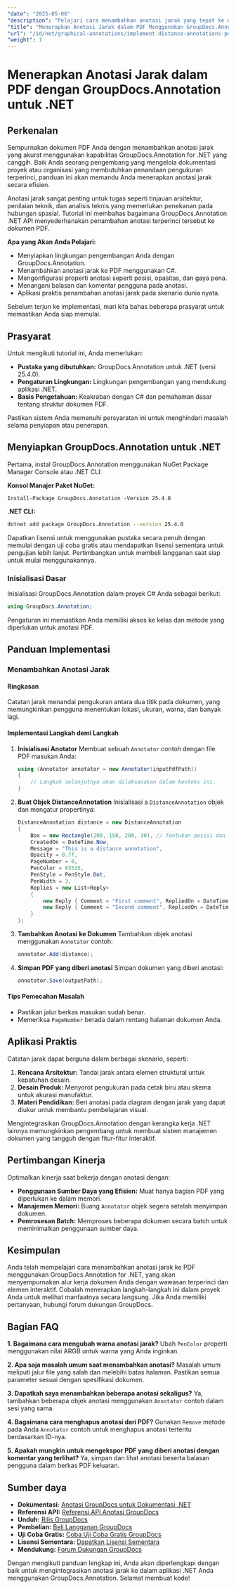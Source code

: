 ```yaml
---
"date": "2025-05-06"
"description": "Pelajari cara menambahkan anotasi jarak yang tepat ke dokumen PDF Anda menggunakan GroupDocs.Annotation for .NET. Panduan ini mencakup pengaturan, konfigurasi, dan aplikasi praktis."
"title": "Menerapkan Anotasi Jarak dalam PDF Menggunakan GroupDocs.Annotation untuk .NET"
"url": "/id/net/graphical-annotations/implement-distance-annotations-pdfs-groupdocs-dotnet/"
"weight": 1
---
```


# Menerapkan Anotasi Jarak dalam PDF dengan GroupDocs.Annotation untuk .NET

## Perkenalan

Sempurnakan dokumen PDF Anda dengan menambahkan anotasi jarak yang akurat menggunakan kapabilitas GroupDocs.Annotation for .NET yang canggih. Baik Anda seorang pengembang yang mengelola dokumentasi proyek atau organisasi yang membutuhkan penandaan pengukuran terperinci, panduan ini akan memandu Anda menerapkan anotasi jarak secara efisien.

Anotasi jarak sangat penting untuk tugas seperti tinjauan arsitektur, penilaian teknik, dan analisis teknis yang memerlukan penekanan pada hubungan spasial. Tutorial ini membahas bagaimana GroupDocs.Annotation .NET API menyederhanakan penambahan anotasi terperinci tersebut ke dokumen PDF.

**Apa yang Akan Anda Pelajari:**
- Menyiapkan lingkungan pengembangan Anda dengan GroupDocs.Annotation.
- Menambahkan anotasi jarak ke PDF menggunakan C#.
- Mengonfigurasi properti anotasi seperti posisi, opasitas, dan gaya pena.
- Menangani balasan dan komentar pengguna pada anotasi.
- Aplikasi praktis penambahan anotasi jarak pada skenario dunia nyata.

Sebelum terjun ke implementasi, mari kita bahas beberapa prasyarat untuk memastikan Anda siap memulai.

## Prasyarat

Untuk mengikuti tutorial ini, Anda memerlukan:
- **Pustaka yang dibutuhkan:** GroupDocs.Annotation untuk .NET (versi 25.4.0).
- **Pengaturan Lingkungan:** Lingkungan pengembangan yang mendukung aplikasi .NET.
- **Basis Pengetahuan:** Keakraban dengan C# dan pemahaman dasar tentang struktur dokumen PDF.

Pastikan sistem Anda memenuhi persyaratan ini untuk menghindari masalah selama penyiapan atau penerapan.

## Menyiapkan GroupDocs.Annotation untuk .NET

Pertama, instal GroupDocs.Annotation menggunakan NuGet Package Manager Console atau .NET CLI:

**Konsol Manajer Paket NuGet:**
```shell
Install-Package GroupDocs.Annotation -Version 25.4.0
```

**.NET CLI:**
```bash
dotnet add package GroupDocs.Annotation --version 25.4.0
```

Dapatkan lisensi untuk menggunakan pustaka secara penuh dengan memulai dengan uji coba gratis atau mendapatkan lisensi sementara untuk pengujian lebih lanjut. Pertimbangkan untuk membeli langganan saat siap untuk mulai menggunakannya.

### Inisialisasi Dasar

Inisialisasi GroupDocs.Annotation dalam proyek C# Anda sebagai berikut:
```csharp
using GroupDocs.Annotation;
```

Pengaturan ini memastikan Anda memiliki akses ke kelas dan metode yang diperlukan untuk anotasi PDF.

## Panduan Implementasi

### Menambahkan Anotasi Jarak

#### Ringkasan

Catatan jarak menandai pengukuran antara dua titik pada dokumen, yang memungkinkan pengguna menentukan lokasi, ukuran, warna, dan banyak lagi.

#### Implementasi Langkah demi Langkah
1. **Inisialisasi Anotator**
   Membuat sebuah `Annotator` contoh dengan file PDF masukan Anda:
   ```csharp
   using (Annotator annotator = new Annotator(inputPdfPath))
   {
       // Langkah selanjutnya akan dilaksanakan dalam konteks ini.
   }
   ```
2. **Buat Objek DistanceAnnotation**
   Inisialisasi a `DistanceAnnotation` objek dan mengatur propertinya:
   ```csharp
   DistanceAnnotation distance = new DistanceAnnotation
   {
       Box = new Rectangle(200, 150, 200, 30), // Tentukan posisi dan ukuran.
       CreatedOn = DateTime.Now,
       Message = "This is a distance annotation",
       Opacity = 0.7f,
       PageNumber = 0,
       PenColor = 65535,
       PenStyle = PenStyle.Dot,
       PenWidth = 3,
       Replies = new List<Reply>
       {
           new Reply { Comment = "First comment", RepliedOn = DateTime.Now },
           new Reply { Comment = "Second comment", RepliedOn = DateTime.Now }
       }
   };
   ```
3. **Tambahkan Anotasi ke Dokumen**
   Tambahkan objek anotasi menggunakan `Annotator` contoh:
   ```csharp
   annotator.Add(distance);
   ```
4. **Simpan PDF yang diberi anotasi**
   Simpan dokumen yang diberi anotasi:
   ```csharp
   annotator.Save(outputPath);
   ```

#### Tips Pemecahan Masalah
- Pastikan jalur berkas masukan sudah benar.
- Memeriksa `PageNumber` berada dalam rentang halaman dokumen Anda.

## Aplikasi Praktis

Catatan jarak dapat berguna dalam berbagai skenario, seperti:
1. **Rencana Arsitektur:** Tandai jarak antara elemen struktural untuk kepatuhan desain.
2. **Desain Produk:** Menyorot pengukuran pada cetak biru atau skema untuk akurasi manufaktur.
3. **Materi Pendidikan:** Beri anotasi pada diagram dengan jarak yang dapat diukur untuk membantu pembelajaran visual.

Mengintegrasikan GroupDocs.Annotation dengan kerangka kerja .NET lainnya memungkinkan pengembang untuk membuat sistem manajemen dokumen yang tangguh dengan fitur-fitur interaktif.

## Pertimbangan Kinerja

Optimalkan kinerja saat bekerja dengan anotasi dengan:
- **Penggunaan Sumber Daya yang Efisien:** Muat hanya bagian PDF yang diperlukan ke dalam memori.
- **Manajemen Memori:** Buang `Annotator` objek segera setelah menyimpan dokumen.
- **Pemrosesan Batch:** Memproses beberapa dokumen secara batch untuk meminimalkan penggunaan sumber daya.

## Kesimpulan

Anda telah mempelajari cara menambahkan anotasi jarak ke PDF menggunakan GroupDocs.Annotation for .NET, yang akan menyempurnakan alur kerja dokumen Anda dengan wawasan terperinci dan elemen interaktif. Cobalah menerapkan langkah-langkah ini dalam proyek Anda untuk melihat manfaatnya secara langsung. Jika Anda memiliki pertanyaan, hubungi forum dukungan GroupDocs.

## Bagian FAQ

**1. Bagaimana cara mengubah warna anotasi jarak?**
   Ubah `PenColor` properti menggunakan nilai ARGB untuk warna yang Anda inginkan.

**2. Apa saja masalah umum saat menambahkan anotasi?**
   Masalah umum meliputi jalur file yang salah dan melebihi batas halaman. Pastikan semua parameter sesuai dengan spesifikasi dokumen.

**3. Dapatkah saya menambahkan beberapa anotasi sekaligus?**
   Ya, tambahkan beberapa objek anotasi menggunakan `Annotator` contoh dalam sesi yang sama.

**4. Bagaimana cara menghapus anotasi dari PDF?**
   Gunakan `Remove` metode pada Anda `Annotator` contoh untuk menghapus anotasi tertentu berdasarkan ID-nya.

**5. Apakah mungkin untuk mengekspor PDF yang diberi anotasi dengan komentar yang terlihat?**
   Ya, simpan dan lihat anotasi beserta balasan pengguna dalam berkas PDF keluaran.

## Sumber daya
- **Dokumentasi:** [Anotasi GroupDocs untuk Dokumentasi .NET](https://docs.groupdocs.com/annotation/net/)
- **Referensi API:** [Referensi API Anotasi GroupDocs](https://reference.groupdocs.com/annotation/net/)
- **Unduh:** [Rilis GroupDocs](https://releases.groupdocs.com/annotation/net/)
- **Pembelian:** [Beli Langganan GroupDocs](https://purchase.groupdocs.com/buy)
- **Uji Coba Gratis:** [Coba Uji Coba Gratis GroupDocs](https://releases.groupdocs.com/annotation/net/)
- **Lisensi Sementara:** [Dapatkan Lisensi Sementara](https://purchase.groupdocs.com/temporary-license/)
- **Mendukung:** [Forum Dukungan GroupDocs](https://forum.groupdocs.com/c/annotation/) 

Dengan mengikuti panduan lengkap ini, Anda akan diperlengkapi dengan baik untuk mengintegrasikan anotasi jarak ke dalam aplikasi .NET Anda menggunakan GroupDocs.Annotation. Selamat membuat kode!